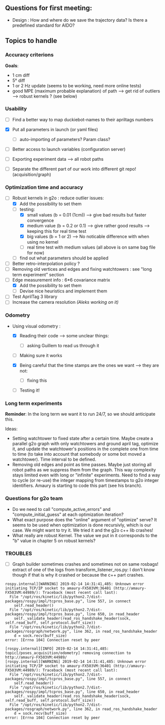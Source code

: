 ## Questions for first meeting:
- Design : How and where do we save the trajectory data? Is there a predefined standard for AIDO? 


## Topics to handle
### Accuracy criterions
**Goals**:
- 1 cm diff
- 5° diff
- 1 or 2 Hz update (seems to be working, need more online tests)
- good MPE (maximum probable explanation) of path --> get rid of outliers --> robust kernels ? (see below)


### Usability
- [ ] Find a better way to map duckiebot-names to their apriltags numbers
- [x] Put all parameters in launch (or yaml files)
  - [ ] auto-importing of parameters? Param class?
- [ ] Better access to launch variables (configuration server)
- [ ] Exporting experiment data --> all robot paths
- [ ] Separate the different part of our work into different git repo! (acquisition/graph)


### Optimization time and accuracy
- [ ] Robust kernels in g2o : reduce outlier issues:
  - [x] Add the possibility to set them
  - [ ] testing:
    - [x] small values (b = 0.01 (1cm)) --> give bad results but faster convergence
    - [x] medium value (b = 0.2 or 0.1) --> give rather good results --> keeping this for real time test
    - [x] big values   (b = 1 or 2) --> No noticable difference with when using no kernel
    - [ ] real time test with medium values (all above is on same bag file for now)
  - [ ] find out what parameters should be applied
- [ ] Better retro-interpolation policy ? 
- [ ] Removing old vertices and edges and fixing watchtowers : see "long term experiment" section
- [ ] Edge measurement info : 6*6 covariance matrix
  - [x] Add the possibility to set them
  - [ ] Devise nice heuristics and implement them
- [ ] Test AprilTag 3 library
- [ ] Increase the camera resolution *(Aleks working on it)*

### Odometry
- Using visual odometry :
  - [x] Reading their code --> some unclear things:
    - [ ] asking Guillem to read us through it
  - [ ] Making sure it works
  - [x] Being careful that the time stamps are the ones we want --> they are not:
    - [ ] fixing this
  - [ ] Testing it!


### Long term experiments
**Reminder**: In the long term we want it to run 24/7, so we should anticipate this.

Ideas:  
- Setting watchtower to fixed state after a certain time. Maybe create a parallel g2o graph with only watchtowers and ground april tag, optimize it, and update the watchtower's positions in the complete one from time to time (to take into account that somebody or some bot moved a watchtower). Time interval to be defined.
- Removing old edges and point as time passes. Maybe just storing all robot paths as we suppress them from the graph. This way complexity stays limited even with long or "infinite" experiments. Need to find a way to cycle (or re-use) the integer mapping from timestamps to g2o integer identifiers. Amaury is starting to code this part (see his branch).


### Questions for g2o team

- Do we need to call "compute_active_errors" and "compute_initial_guess" at each optimization iteration?
- What exact purpose does the "online" argument of "optimize" serve? It seems to be used when optimization is done recursivly, which is our case. We might want to try it. We tried it and the g2o c++ lib crashes!
- What really are robust Kernel. The value we put in it corresponds to the "b" value in chapter 5 on robust kernels?


### TROUBLES

- [ ] Graph builder sometimes crashes and sometimes not on same rosbags!
  extract of one of the logs from transform_listener_ros.py: I don't know though if that is why it crashed or because the c++ part crashes.
``` 
rospy.internal][WARNING] 2019-02-14 14:31:41,485: Unknown error initiating TCP/IP socket to amaury-FX503VM:36401 (http://amaury-FX503VM:44989/): Traceback (most recent call last):
  File "/opt/ros/kinetic/lib/python2.7/dist-packages/rospy/impl/tcpros_base.py", line 557, in connect
    self.read_header()
  File "/opt/ros/kinetic/lib/python2.7/dist-packages/rospy/impl/tcpros_base.py", line 650, in read_header
    self._validate_header(read_ros_handshake_header(sock, self.read_buff, self.protocol.buff_size))
  File "/opt/ros/kinetic/lib/python2.7/dist-packages/rosgraph/network.py", line 362, in read_ros_handshake_header
    d = sock.recv(buff_size)
error: [Errno 104] Connection reset by peer

[rospy.internal][INFO] 2019-02-14 14:31:41,485: topic[/poses_acquisition/odometry] removing connection to http://amaury-FX503VM:44989/
[rospy.internal][WARNING] 2019-02-14 14:31:41,485: Unknown error initiating TCP/IP socket to amaury-FX503VM:36401 (http://amaury-FX503VM:44989/): Traceback (most recent call last):
  File "/opt/ros/kinetic/lib/python2.7/dist-packages/rospy/impl/tcpros_base.py", line 557, in connect
    self.read_header()
  File "/opt/ros/kinetic/lib/python2.7/dist-packages/rospy/impl/tcpros_base.py", line 650, in read_header
    self._validate_header(read_ros_handshake_header(sock, self.read_buff, self.protocol.buff_size))
  File "/opt/ros/kinetic/lib/python2.7/dist-packages/rosgraph/network.py", line 362, in read_ros_handshake_header
    d = sock.recv(buff_size)
error: [Errno 104] Connection reset by peer
``` 